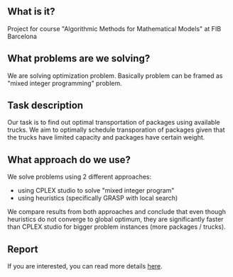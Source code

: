 ## What is it?
Project for course "Algorithmic Methods for Mathematical Models" at FIB Barcelona

## What problems are we solving?
We are solving optimization problem. Basically problem can be framed as "mixed integer programming" problem.

## Task description
Our task is to find out optimal transportation of packages using available trucks.
We aim to optimally schedule transporation of packages given that the trucks have limited capacity and packages have certain weight.

## What approach do we use?
We solve problems using 2 different approaches:
- using CPLEX studio to solve "mixed integer program"
- using heuristics (specifically GRASP with local search)

We compare results from both approaches and conclude that even though heuristics do not converge to global optimum, they are significantly faster than CPLEX studio for bigger problem instances (more packages / trucks).

## Report
If you are interested, you can read more details [here](ammm-project-report.pdf).
